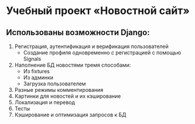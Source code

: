 # Учебный проект «Новостной сайт»
## Использованы возможности Django:
1. Регистрация, аутентификация и верификация пользователей
    - Создание профиля одновременно с регистрацией
        с помощью Signals
2. Наполнение БД новостями тремя способами:
    - Из fixtures
    - Из админки
    - Загрузка пользователем
3. Разные режимы комментирования
4. Картинки для новостей и их кэширование
5. Локализация и перевод
6. Тесты
7. Кэширование и оптимизация запросов к БД
